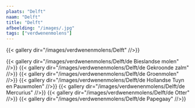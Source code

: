 ```yaml
---
plaats: "Delft"
naam: "Delft"
title: "Delft"
afbeelding: "/images/.jpg"
tags: ["verdwenenmolens"]
---
```


{{< gallery dir="/images/verdwenenmolens/Delft" //>}}

{{< gallery dir="/images/verdwenenmolens/Delft/de Bieslandse molen" //>}}
{{< gallery dir="/images/verdwenenmolens/Delft/de Gekroonde zalm" //>}}
{{< gallery dir="/images/verdwenenmolens/Delft/de Groenmolen" //>}}
{{< gallery dir="/images/verdwenenmolens/Delft/de Hollandse Tuyn en Pauwmolen" //>}}
{{< gallery dir="/images/verdwenenmolens/Delft/de Mercurius" //>}}
{{< gallery dir="/images/verdwenenmolens/Delft/de Otter" //>}}
{{< gallery dir="/images/verdwenenmolens/Delft/de Papegaay" //>}}